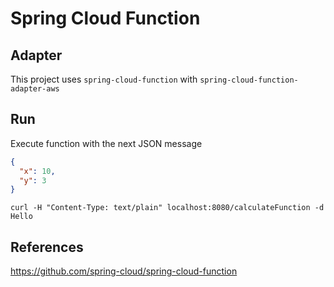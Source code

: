# Spring Cloud Function

## Adapter

This project uses `spring-cloud-function` with `spring-cloud-function-adapter-aws`

## Run

Execute function with the next JSON message

```json
{
  "x": 10,
  "y": 3
}
```

`
curl -H "Content-Type: text/plain" localhost:8080/calculateFunction -d Hello
`

## References

https://github.com/spring-cloud/spring-cloud-function
